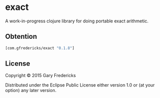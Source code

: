 # exact

A work-in-progress clojure library for doing portable exact
arithmetic.

## Obtention

``` clojure
[com.gfredericks/exact "0.1.8"]
```

## License

Copyright © 2015 Gary Fredericks

Distributed under the Eclipse Public License either version 1.0 or (at
your option) any later version.
